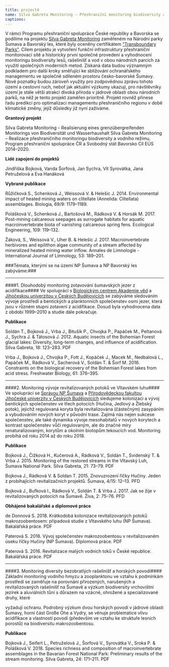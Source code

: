 ```yaml
---
title: project4
name: Silva Gabreta Monitoring – Přeshraniční monitoring biodiversity a vodního režimu
captions: 
---
```


V rámci Programu přeshraniční spolupráce České republiky a Bavorska se podílíme na projektu [Silva
Gabreta Monitoring](http://www.silvagabreta.eu/index.html.cs) zaměřeném na Národní parky Šumava a Bavorský les, které byly oceněny
certifikátem ["Transboundary Parks"](https://www.europarc.org/bavarian-forest-sumava-national-parks/?utm_source=ep&utm_medium=search&utm_campaign=linktrack&utm_content=results). Cílem projektu je vytvoření funkční infrastruktury přeshraniční
monitorovací sítě a historicky první společné provedení a vyhodnocení monitoringu biodiversity lesů,
rašelinišť a vod v obou národních parcích za využití společných moderních metod. Získaná data budou
významným podkladem pro další kroky směřující ke sbližování ochranářského managementu ve
společně sdíleném prostoru česko-bavorské Šumavy. Nové poznatky budou zároveň využity pro
zodpovědnou zprávu tohoto území a cestovní ruch, neboť jak aktuální výzkumy ukazují, pro
návštěvníky území je stále větší atrakcí divoká příroda v jádrové oblasti obou národních parků, na něž
je tento projekt zaměřen prioritně. Projekt rovněž přinese řadu predikcí pro optimalizaci managementu
přeshraničního regionu v době klimatické změny, jejíž důsledky již nyní zažíváme.

**Grantový projekt**

Silva Gabreta Monitoring – Realisierung eines grenzübergreifenden Monitorings von Biodiversität
und Wasserhaushalt Silva Gabreta Monitoring – Realizace přeshraničního monitoringu biodiversity a
vodního režimu. Program přeshraniční spolupráce ČR a Svobodný stát Bavorsko Cíl EÚS 2014–2020.

**Lidé zapojení do projektů**

Jindřiška Bojková, Vanda Šorfová, Jan Sychra, Vít Syrovátka, Jana Petruželová a Eva Hanáková

<div class="project-publication">

**Vybrané publikace**

Růžičková S., Schenková J., Weissová V. &amp; Helešic J. 2014. Environmental impact of heated mining waters on
clitellate (Annelida: Clitellata) assemblages. Biologia, 69/9: 1179–1189.

Polášková V., Schenková J., Bartošová M., Rádková V. &amp; Horsák M. 2017. Post-mining calcareous seepages as
surrogate habitats for aquatic macroinvertebrate biota of vanishing calcareous spring fens. Ecological
Engineering, 109: 119–132.

Žáková, S., Weissová V., Uher B. &amp; Helešic J. 2017. Macroinvertebrate herbivores and epilithon algae
community of a stream affected by mineralized heated mining water inflow. Annales de Limnologie -
International Journal of Limnology, 53: 189–201.

</div>

###Témata, kterými se na území NP Šumava a NP Bavorský les zabýváme:###

---

####1. Dlouhodobý monitoring zotavování šumavských jezer z acidifikace####
Ve spolupráci s [Biologickým centrem Akademie věd](https://www.hbu.cas.cz/) a [Jihočeskou univerzitou v Českých Budějovicích](https://www.jcu.cz/) se zabýváme sledováním vývoje prostředí a bentických a planktonních společenstev
osmi jezer, která jsou v různém stupni zotavení z acidifikace. Dosud byla vyhodnocena data z období
1999–2010 a studie dále pokračuje.

<div class="project-publication">

**Publikace**

Soldán T., Bojková J., Vrba J., Bitušík P., Chvojka P.,
Papáček M., Peltanová J., Sychra J. &amp; Tátosová J. 2012.
Aquatic insects of the Bohemian Forest glacial lakes:
Diversity, long-term changes, and influence of
acidification. Silva Gabreta, 18: 123–283. PDF

Vrba J., Bojková J., Chvojka P., Fott J., Kopáček J., Macek
M., Nedbalová L., Papáček M., Rádková V., Sacherová V.,
Soldán T. &amp; Šorf M. 2016. Constraints on the biological
recovery of the Bohemian Forest lakes from acid stress.
Freshwater Biology, 61: 376–395.
</div>

---

####2. Monitoring vývoje revitalizovaných potoků ve Vltavském luhu####
Ve spolupráci se [Správou NP Šumava](http://www.npsumava.cz/cz/1005/sekce/o-organizaci/) a [Přírodovědeckou fakultou Jihočeské univerzity v Českých
Budějovicích](https://kbe.prf.jcu.cz/) sledujeme kolonizaci a vývoj bentických společenstev ve třech potocích (Hučina,
Jedlový a Žlebský potok), jejichž regulovaná koryta byla revitalizována (částečným) zasypáním a
vybudováním nových koryt v původní trase. Zajímá nás nejen sukcese společenstev, ale také
dynamika vývoje mesohabitatů v nových korytech a kontrast společenstev vůči regulovaným, ale do
značné míry renaturalizovaným, korytům a okolním biotopům tekoucích vod. Monitoring probíhá od
roku 2014 až do roku 2018.

<div class="project-publication">

**Publikace**

Bojková J., Čížková H., Kučerová A., Rádková V.,
Soldán T., Svidenský T. &amp; Vrba J. 2015. Monitoring of
the restored streams in the Vltavský Luh, Šumava
National Park. Silva Gabreta, 21: 73–79. PDF

Bojkova J., Rádková V. &amp; Soldan T. 2015.
Znovuzrození říčky Hučiny. Jeden z probíhajících
revitalizačních projektů. Šumava, 4/15: 12–13. PFD

Bojková J., Bufková I., Rádková V., Soldán T. &amp; Vrba
J. 2017. Jak se žije v revitalizovaných potocích na
Šumavě. Živa, 2: 75–76. PFD

</div>

<div class="project-theses">

**Obhájené bakalářské a diplomové práce**

de Donnová S. 2018. Krátkodobá kolonizace revitalizovaných potoků makrozoobentosem: případová
studie z Vltavského luhu (NP Šumava). Bakalářská práce. PDF

Paterová S. 2018. Vývoj společenstev makrozoobentosu v revitalizovaném úseku říčky Hučiny (NP
Šumava). Diplomová práce. PDF

Paterová S. 2016. Revitalizace malých vodních toků v České republice. Bakalářská práce. PDF

</div>

---

####3. Monitoring diversity bezobratlých rašelinišť a horských povodí####
Základní monitoring vodního hmyzu a zooplanktonu ve vztahu k podmínkám prostředí se zaměřuje na
porovnání přirozených, narušených a revitalizovaných rašelinišť na Šumavě a výzkum biodiversity
vrchovištní jezírek a aluviálních tůní s důrazem na vzácné, ohrožené a specializované druhy, které

vyžadují ochranu. Podrobný výzkum dvou horských povodí v jádrové oblasti Šumavy, horní část
Große Ohe a Vydry, se věnuje problematice vlivu acidifikace a vlastností povodí (především ve
vztahu ke struktuře lesních porostů) na biodiversitu
makrozoobentosu.

<div class="project-publication">

**Publikace**

Bojková J., Seifert L., Petruželová J., Šorfová V.,
Syrovátka V., Sroka P. &amp; Polášková V. 2018. Species
richness and composition of macroinvertebrate
assemblages in the Bavarian Forest National Park:
Preliminary results of the stream monitoring. Silva
Gabreta, 24: 171–211. PDF
</div>